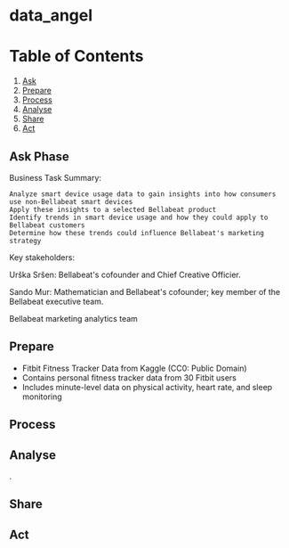 # data_angel

# Table of Contents
1. [Ask](#Ask)
3. [Prepare](#Prepare)
4. [Process](#Process)
5. [Analyse](#Analyse)
6. [Share](#Share)
7. [Act](#Act)
   

   
## Ask Phase
<a id="introduction"></a>
Business Task Summary:

    Analyze smart device usage data to gain insights into how consumers use non-Bellabeat smart devices
    Apply these insights to a selected Bellabeat product
    Identify trends in smart device usage and how they could apply to Bellabeat customers
    Determine how these trends could influence Bellabeat's marketing strategy
Key stakeholders:

Urška Sršen: Bellabeat's cofounder and Chief Creative Officier.

Sando Mur: Mathematician and Bellabeat's cofounder; key member of the Bellabeat executive team.

Bellabeat marketing analytics team

## Prepare
<a id="Prepare"></a>
* Fitbit Fitness Tracker Data from Kaggle (CC0: Public Domain)
* Contains personal fitness tracker data from 30 Fitbit users 
* Includes minute-level data on physical activity, heart rate, and sleep monitoring

## Process
<a id="Process"></a>



## Analyse
<a id="analyse"></a>
.

## Share
<a id="conclusion"></a>

## Act
<a id="Act"></a>

